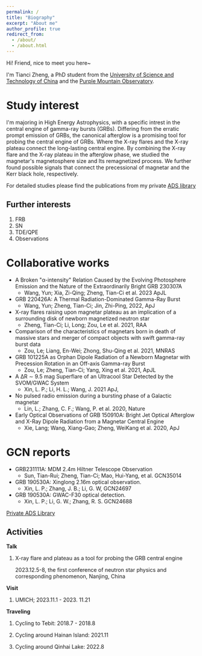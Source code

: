 ```yaml
---
permalink: /
title: "Biography"
excerpt: "About me"
author_profile: true
redirect_from: 
  - /about/
  - /about.html
---
```

Hi! Friend, nice  to meet you here~

I'm Tianci Zheng, a PhD student from the [University of Science and Technology of China](https://www.ustc.edu.cn/) and the [Purple Mountain Observatory](http://pmo.cas.cn/). 

Study interest
======
I'm majoring in High Energy Astrophysics, with a specific intrest in the central engine of gamma-ray bursts (GRBs).
Differing from the erratic prompt emission of GRBs, the canonical afterglow is a promising tool for probing the central engine of GRBs. Where the X-ray flares and the X-ray plateau connect the long-lasting central engine. By combining the X-ray flare and the X-ray plateau in the afterglow phase, we studied the magnetar's magnetosphere size and Its remagnetized process. We further found possible signals that connect the precessional of magnetar and the Kerr black hole, respectively.

For detailed studies please find the publications from my private [ADS library](https://ui.adsabs.harvard.edu/public-libraries/lgsSLQwzQ0GLO3hxMgFZjA)

Further interests
------
1. FRB
2. SN
3. TDE/QPE
4. Observations
   
Collaborative works
======
* A Broken "α-intensity" Relation Caused by the Evolving Photosphere Emission and the Nature of the Extraordinarily Bright GRB 230307A
  * Wang, Yun; Xia, Zi-Qing; Zheng, Tian-Ci et al. 2023 ApJL
* GRB 220426A: A Thermal Radiation-Dominated Gamma-Ray Burst
  * Wang, Yun; Zheng, Tian-Ci; Jin, Zhi-Ping, 2022, ApJ
* X-ray flares raising upon magnetar plateau as an implication of a surrounding disk of newborn magnetized neutron star
  * Zheng, Tian-Ci; Li, Long; Zou, Le et al. 2021, RAA
* Comparison of the characteristics of magnetars born in death of massive stars and merger of compact objects with swift gamma-ray burst data
  * Zou, Le; Liang, En-Wei; Zhong, Shu-Qing et al. 2021, MNRAS
* GRB 101225A as Orphan Dipole Radiation of a Newborn Magnetar with Precession Rotation in an Off-axis Gamma-ray Burst
  * Zou, Le; Zheng, Tian-Ci; Yang, Xing et al. 2021, ApJL
* A ΔR ∼ 9.5 mag Superflare of an Ultracool Star Detected by the SVOM/GWAC System
  * Xin, L. P.; Li, H. L.; Wang, J. 2021 ApJ,
* No pulsed radio emission during a bursting phase of a Galactic magnetar
    * Lin, L.; Zhang, C. F.; Wang, P. et al. 2020, Nature
* Early Optical Observations of GRB 150910A: Bright Jet Optical Afterglow and X-Ray Dipole Radiation from a Magnetar Central Engine
  * Xie, Lang; Wang, Xiang-Gao; Zheng, WeiKang et al. 2020, ApJ
  


GCN reports
======
* GRB231111A: MDM 2.4m Hiltner Telescope Observation
  * Sun, Tian-Rui; Zheng, Tian-Ci; Mao, Hui-Yang, et al. GCN35014
* GRB 190530A: Xinglong 2.16m optical observation.
  * Xin, L. P.; Zhang, J. B.; Li, G. W, GCN24697
* GRB 190530A: GWAC-F30 optical detection.
  * Xin, L. P.; Li, G. W.; Zhang, R. S. GCN24688

[Private ADS Library](https://ui.adsabs.harvard.edu/public-libraries/lgsSLQwzQ0GLO3hxMgFZjA)  

Activities
------

**Talk**

1. X-ray flare and plateau as a tool for probing the GRB central engine
   
   2023.12.5-8, the first conference of neutron star physics and corresponding phenomenon, Nanjing, China

**Visit**

1. UMICH; 2023.11.1 - 2023. 11.21

**Traveling**

1. Cycling to Tebit: 2018.7 - 2018.8

1. Cycling around Hainan Island: 2021.11
   
1. Cycling around Qinhai Lake: 2022.8


